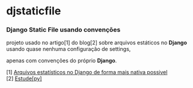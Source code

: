 djstaticfile
============

<h3>Django Static File usando convenções</h3>

<p>projeto usado no artigo[1] do blog[2] sobre arquivos estáticos no <b>Django</b> usando quase nenhuma configuração de settings,</p> 
apenas com convenções do próprio <b>Django</b>.

[1] <a href="http://estudepy.tumblr.com/post/52500055513/arquivos-estatisticos-no-django-de-forma-mais-nativa">Arquivos estatísticos no Django de forma mais nativa possivel</a> <br/>
[2] <a href="http://estudepy.tumblr.com/">Estude[py]</a>

